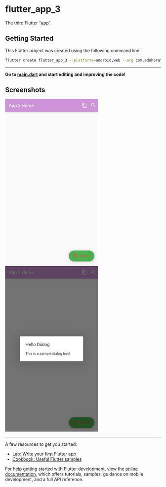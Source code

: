 # flutter_app_3

The third Flutter "app".

## Getting Started

This Flutter project was created using the following command line:

```bash
flutter create flutter_app_3 --platforms=android,web --org com.eduhoratiu
```
---

**Go to [main.dart](lib/main.dart) and start editing and improving the code!**

## Screenshots

<p float="left">
  <img src="repo-assets/screenshots/flutter_app_3-home-screenshot.png" width="300" alt="Home Screenshot" />
  <img src="repo-assets/screenshots/flutter_app_3-dialog-box-screenshot.png" width="300" alt="Dialog Box Screenshot" /> 
</p>

---

A few resources to get you started:

- [Lab: Write your first Flutter app](https://docs.flutter.dev/get-started/codelab)
- [Cookbook: Useful Flutter samples](https://docs.flutter.dev/cookbook)

For help getting started with Flutter development, view the
[online documentation](https://docs.flutter.dev/), which offers tutorials,
samples, guidance on mobile development, and a full API reference.

